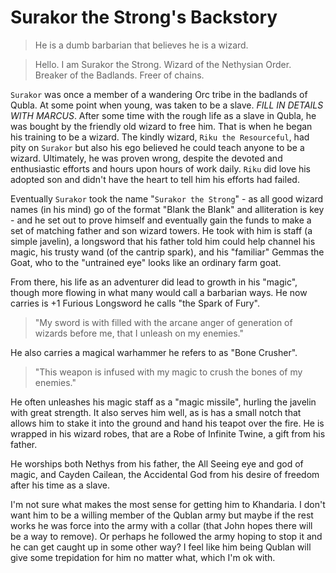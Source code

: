 # Surakor the Strong's Backstory

> He is a dumb barbarian that believes he is a wizard.

> Hello. I am Surakor the Strong. Wizard of the Nethysian Order. Breaker of the Badlands. Freer of chains.

`Surakor` was once a member of a wandering Orc tribe in the badlands of Qubla. At some point when young, was taken to be a slave. _FILL IN DETAILS WITH MARCUS_. After some time with the rough life as a slave in Qubla, he was bought by the friendly old wizard to free him. That is when he began his training to be a wizard. The kindly wizard, `Riku the Resourceful`, had pity on `Surakor` but also his ego believed he could teach anyone to be a wizard. Ultimately, he was proven wrong, despite the devoted and enthusiastic efforts and hours upon hours of work daily. `Riku` did love his adopted son and didn't have the heart to tell him his efforts had failed.

Eventually `Surakor` took the name "`Surakor the Strong`" - as all good wizard names (in his mind) go of the format "Blank the Blank" and alliteration is key - and he set out to prove himself and eventually gain the funds to make a set of matching father and son wizard towers. He took with him is staff (a simple javelin), a longsword that his father told him could help channel his magic, his trusty wand (of the cantrip spark), and his "familiar" Gemmas the Goat, who to the "untrained eye" looks like an ordinary farm goat.

From there, his life as an adventurer did lead to growth in his "magic", though more flowing in what many would call a barbarian ways. He now carries is +1 Furious Longsword he calls "the Spark of Fury".

> "My sword is with filled with the arcane anger of generation of wizards before me, that I unleash on my enemies."

He also carries a magical warhammer he refers to as "Bone Crusher".

> "This weapon is infused with my magic to crush the bones of my enemies."

He often unleashes his magic staff as a "magic missile", hurling the javelin with great strength. It also serves him well, as is has a small notch that allows him to stake it into the ground and hand his teapot over the fire. He is wrapped in his wizard robes, that are a Robe of Infinite Twine, a gift from his father.

He worships both Nethys from his father, the All Seeing eye and god of magic, and Cayden Cailean, the Accidental God from his desire of freedom after his time as a slave.

I'm not sure what makes the most sense for getting him to Khandaria. I don't want him to be a willing member of the Qublan army but maybe if the rest works he was force into the army with a collar (that John hopes there will be a way to remove). Or perhaps he followed the army hoping to stop it and he can get caught up in some other way? I feel like him being Qublan will give some trepidation for him no matter what, which I'm ok with.

